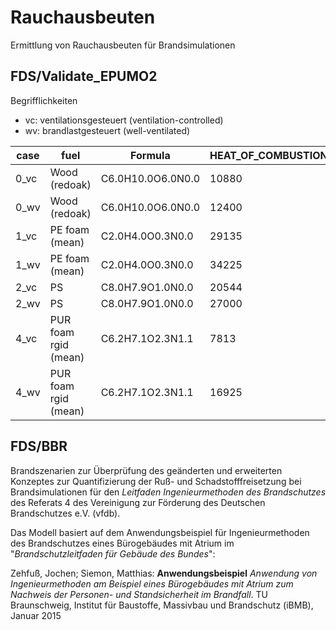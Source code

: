 # Rauchausbeuten
Ermittlung von Rauchausbeuten für Brandsimulationen

## FDS/Validate_EPUMO2

Begrifflichkeiten
- vc: ventilationsgesteuert (ventilation-controlled)
- wv: brandlastgesteuert (well-ventilated)

case | fuel                 | Formula             | HEAT_OF_COMBUSTION | SOOT_YIELD | CO_YIELD | HCN_YIELD |
-----| ---------------------|-------------------- | -------------------|------------|----------|-----------|
0_vc | Wood (redoak)        | C6.0H10.0O6.0N0.0   | 10880              | 0.028      | 0.145    | 0.0       |
0_wv | Wood (redoak)        | C6.0H10.0O6.0N0.0   | 12400              | 0.015      | 0.004    | 0.0       |
1_vc | PE foam (mean)       | C2.0H4.0O0.3N0.0    | 29135              | 0.124      | 0.338    | 0.0       |
1_wv | PE foam (mean)       | C2.0H4.0O0.3N0.0    | 34225              | 0.07625    | 0.02025  | 0.0       |
2_vc | PS                   | C8.0H7.9O1.0N0.0    | 20544              | 0.33       | 0.137    | 0.0       |
2_wv | PS                   | C8.0H7.9O1.0N0.0    | 27000              | 0.164      | 0.06     | 0.0       |
4_vc | PUR foam rgid (mean) | C6.2H7.1O2.3N1.1    | 7813               | 0.236      | 0.59     | 0.0472    |
4_wv | PUR foam rgid (mean) | C6.2H7.1O2.3N1.1    | 16925              | 0.118      | 0.0295   | 0.023599  |
## FDS/BBR

Brandszenarien zur Überprüfung des geänderten und erweiterten Konzeptes zur Quantifizierung der Ruß- und Schadstofffreisetzung bei Brandsimulationen für den *Leitfaden Ingenieurmethoden des Brandschutzes* des Referats 4 des Vereinigung zur Förderung des Deutschen Brandschutzes e.V. (vfdb). 

Das Modell basiert auf dem Anwendungsbeispiel für Ingenieurmethoden des Brandschutzes eines Bürogebäudes mit Atrium im "*Brandschutzleitfaden für Gebäude des Bundes*":

Zehfuß, Jochen; Siemon, Matthias: **Anwendungsbeispiel** *Anwendung von Ingenieurmethoden am Beispiel eines Bürogebäudes mit Atrium zum Nachweis der Personen- und Standsicherheit im Brandfall*. TU Braunschweig, Institut für Baustoffe, Massivbau und Brandschutz (iBMB), Januar 2015
